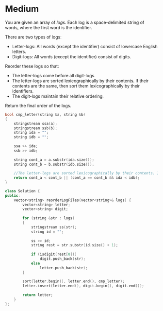 # Medium

You are given an array of $logs$. Each log is a space-delimited string of words, where the first word is the identifier.

There are two types of logs:

- Letter-logs: All words (except the identifier) consist of lowercase English letters.
- Digit-logs: All words (except the identifier) consist of digits.

Reorder these logs so that:

- The letter-logs come before all digit-logs.
- The letter-logs are sorted lexicographically by their contents. If their contents are the same, then sort them lexicographically by their identifiers.
- The digit-logs maintain their relative ordering.

Return the final order of the logs.

```cpp
bool cmp_letter(string &a, string &b)
{
    stringstream ssa(a);
    stringstream ssb(b);
    string ida = "";
    string idb = "";
    
    ssa >> ida;
    ssb >> idb;
    
    string cont_a = a.substr(ida.size());
    string cont_b = b.substr(idb.size());
    
    //The letter-logs are sorted lexicographically by their contents. If their contents are the same, then sort them lexicographically by their identifiers.
    return cont_a < cont_b || (cont_a == cont_b && ida < idb);
}

class Solution {
public:
    vector<string> reorderLogFiles(vector<string>& logs) {
        vector<string> letter;
        vector<string> digit;
        
        for (string &str : logs)
        {
            stringstream ss(str);
            string id = "";
            
            ss >> id;
            string rest = str.substr(id.size() + 1);
            
            if (isdigit(rest[0]))
                digit.push_back(str);
            else
                letter.push_back(str);
        }
        
        sort(letter.begin(), letter.end(), cmp_letter);
        letter.insert(letter.end(), digit.begin(), digit.end());
        
        return letter;
    }
};
```
